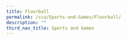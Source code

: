 ```yaml
---
title: Floorball
permalink: /cca/Sports-and-Games/Floorball/
description: ""
third_nav_title: Sports and Games
---
```

